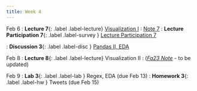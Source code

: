 ```yaml
---
title: Week 4
---
```


Feb 6
: **Lecture 7**{: .label .label-lecture} [Visualization I](lecture/lec07)
    : [Note 7](https://ds100.org/course-notes/visualization_1/visualization_1.html)
: **Lecture Participation 7**{: .label .label-survey } [Lecture Participation 7](https://app.sli.do/event/kyBZi8W6Xb72izwTmTaw59/embed/polls/a331b697-7021-4acc-b94f-32081e2e0f7c)

: **Discussion 3**{: .label .label-disc } [Pandas II, EDA](https://drive.google.com/file/d/1QkJSCLEi8dLjepXTn9k9sdQhNPodf0on/view)

Feb 8
: **Lecture 8**{: .label .label-lecture} Visualization II
    : ([*Fa23 Note*](https://ds100.org/fa23-course-notes/visualization_2/visualization_2.html) - to be updated)


Feb 9
: **Lab 3**{: .label .label-lab } Regex, EDA (due Feb 13)
: **Homework 3**{: .label .label-hw } Tweets (due Feb 15)